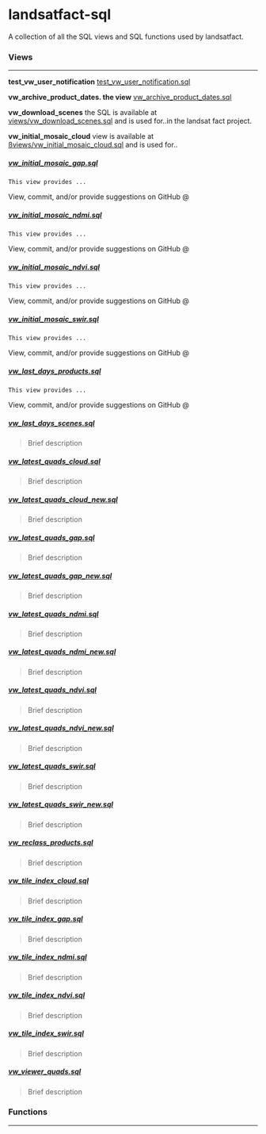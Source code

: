 # landsatfact-sql
A collection of all the SQL views and SQL functions used by landsatfact.

### Views
___
**test_vw_user_notification** [test_vw_user_notification.sql](views/test_vw_user_notification.sql)

**vw_archive_product_dates. the view** [vw_archive_product_dates.sql](views/vw_archive_product_dates.sql)

**vw_download_scenes** the SQL is available at [views/vw_download_scenes.sql](views/vw_download_scenes.sql) and is used for..in the landsat fact project.  

**vw_initial_mosaic_cloud** view is available at [ßviews/vw_initial_mosaic_cloud.sql](views/vw_initial_mosaic_cloud.sql) and is used for..

##### [vw_initial_mosaic_gap.sql](views/vw_initial_mosaic_gap.sql)
```
This view provides ...
```
View, commit, and/or provide suggestions on GitHub @

##### [vw_initial_mosaic_ndmi.sql](views/vw_initial_mosaic_ndmi.sql)
```
This view provides ...
```
View, commit, and/or provide suggestions on GitHub @

##### [vw_initial_mosaic_ndvi.sql](views/vw_initial_mosaic_ndvi.sql)
```
This view provides ...
```
View, commit, and/or provide suggestions on GitHub @

##### [vw_initial_mosaic_swir.sql](views/vw_initial_mosaic_swir.sql)
```
This view provides ...
```
View, commit, and/or provide suggestions on GitHub @

##### [vw_last_days_products.sql](viewws/vw_last_days_products.sql)
```
This view provides ...
```
View, commit, and/or provide suggestions on GitHub @

##### [vw_last_days_scenes.sql](views/vw_last_days_scenes.sql)
> Brief description

##### [vw_latest_quads_cloud.sql](views/vw_latest_quads_cloud.sql)
> Brief description

##### [vw_latest_quads_cloud_new.sql](views/vw_latest_quads_cloud_new.sql)
> Brief description

##### [vw_latest_quads_gap.sql](views/vw_latest_quads_gap.sql)
> Brief description

##### [vw_latest_quads_gap_new.sql](views/vw_latest_quads_gap_new.sql)
> Brief description

##### [vw_latest_quads_ndmi.sql](views/vw_latest_quads_ndmi.sql)
> Brief description

##### [vw_latest_quads_ndmi_new.sql](views/vw_latest_quads_ndmi_new.sql)
> Brief description

##### [vw_latest_quads_ndvi.sql](views/vw_latest_quads_ndvi.sql)
> Brief description

##### [vw_latest_quads_ndvi_new.sql](views/vw_latest_quads_ndvi_new.sql)
> Brief description

##### [vw_latest_quads_swir.sql](views/vw_latest_quads_swir.sql)
> Brief description

##### [vw_latest_quads_swir_new.sql](views/vw_latest_quads_swir_new.sql)
> Brief description

##### [vw_reclass_products.sql](views/vw_reclass_products.sql)
> Brief description

##### [vw_tile_index_cloud.sql](views/vw_tile_index_cloud.sql)
> Brief description

##### [vw_tile_index_gap.sql](views/vw_tile_index_gap.sql)
> Brief description

##### [vw_tile_index_ndmi.sql](views/vw_tile_index_ndmi.sql)
> Brief description

##### [vw_tile_index_ndvi.sql](views/vw_tile_index_ndvi.sql)
> Brief description

##### [vw_tile_index_swir.sql](views/vw_tile_index_swir.sql)
> Brief description

##### [vw_viewer_quads.sql](views/vw_viewer_quads.sql)
> Brief description

### Functions
---
